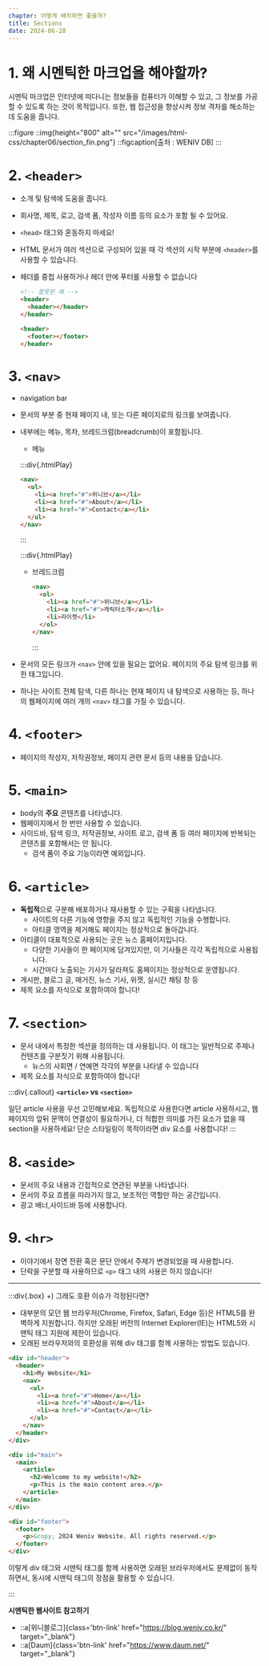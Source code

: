 ```yaml
---
chapter: 어떻게 배치하면 좋을까?
title: Sections
date: 2024-06-28
---
```


# 1. 왜 시멘틱한 마크업을 해야할까?

시멘틱 마크업은 인터넷에 떠다니는 정보들을 컴퓨터가 이해할 수 있고, 그 정보를 가공할 수 있도록 하는 것이 목적입니다. 또한, 웹 접근성을 향상시켜 정보 격차를 해소하는 데 도움을 줍니다.

:::figure
::img{height="800" alt="" src="/images/html-css/chapter06/section_fin.png"}
::figcaption[출처 : WENIV DB]
:::

# 2. `<header>`

- 소개 및 탐색에 도움을 줍니다.
- 회사명, 제목, 로고, 검색 폼, 작성자 이름 등의 요소가 포함 될 수 있어요.
- `<head>` 태그와 혼동하지 마세요!
- HTML 문서가 여러 섹션으로 구성되어 있을 때 각 섹션의 시작 부분에 `<header>`를 사용할 수 있습니다.
- 헤더를 중첩 사용하거나 헤더 안에 푸터를 사용할 수 없습니다

  ```html
  <!-- 잘못된 예 -->
  <header>
    <header></header>
  </header>

  <header>
    <footer></footer>
  </header>
  ```

# 3. `<nav>`

- navigation bar
- 문서의 부분 중 현재 페이지 내, 또는 다른 페이지로의 링크를 보여줍니다.
- 내부에는 메뉴, 목차, 브레드크럼(breadcrumb)이 포함됩니다.

  - 메뉴

  :::div{.htmlPlay}

  ```html
  <nav>
    <ul>
      <li><a href="#">위니브</a></li>
      <li><a href="#">About</a></li>
      <li><a href="#">Contact</a></li>
    </ul>
  </nav>
  ```

  :::

  :::div{.htmlPlay}

  - 브레드크럼
    ```html
    <nav>
      <ol>
        <li><a href="#">위니브</a></li>
        <li><a href="#">캐릭터소개</a></li>
        <li>라이캣</li>
      </ol>
    </nav>
    ```
    :::

- 문서의 모든 링크가 `<nav>` 안에 있을 필요는 없어요. 페이지의 주요 탐색 링크를 위한 태그입니다.
- 하나는 사이트 전체 탐색, 다른 하나는 현재 페이지 내 탐색으로 사용하는 등, 하나의 웹페이지에 여러 개의 `<nav>` 태그를 가질 수 있습니다.

# 4. `<footer>`

- 페이지의 작성자, 저작권정보, 페이지 관련 문서 등의 내용을 담습니다.

# 5. `<main>`

- body의 **주요** 콘텐츠를 나타냅니다.
- 웹페이지에서 한 번만 사용할 수 있습니다.
- 사이드바, 탐색 링크, 저작권정보, 사이트 로고, 검색 폼 등 여러 페이지에 반복되는 콘텐츠를 포함해서는 안 됩니다.
  - 검색 폼이 주요 기능이라면 예외입니다.

# 6. `<article>`

- **독립적**으로 구분해 배포하거나 재사용할 수 있는 구획을 나타냅니다.
  - 사이트의 다른 기능에 영향을 주지 않고 독립적인 기능을 수행합니다.
  - 아티클 영역을 제거해도 페이지는 정상적으로 돌아갑니다.
- 아티클이 대표적으로 사용되는 곳은 뉴스 홈페이지입니다.
  - 다양한 기사들이 한 페이지에 담겨있지만, 이 기사들은 각각 독립적으로 사용됩니다.
  - 시간마다 노출되는 기사가 달라져도 홈페이지는 정상적으로 운영됩니다.
- 게시판, 블로그 글, 매거진, 뉴스 기사, 위젯, 실시간 채팅 창 등
- 제목 요소를 자식으로 포함하여야 합니다!

# 7. `<section>`

- 문서 내에서 특정한 섹션을 정의하는 데 사용됩니다. 이 태그는 일반적으로 주제나 컨텐츠를 구분짓기 위해 사용됩니다.
  - 뉴스의 사회면 / 연예면 각각의 부분을 나타낼 수 있습니다
- 제목 요소를 자식으로 포함하여야 합니다!

:::div{.callout}
**`<article>` vs `<section>`**

일단 article 사용을 우선 고민해보세요. 독립적으로 사용한다면 article 사용하시고,
웹페이지의 앞뒤 문맥이 연결성이 필요하거나, 더 적합한 의미를 가진 요소가 없을 때 section을 사용하세요!
단순 스타일링이 목적이라면 div 요소를 사용합니다!
:::

# 8. `<aside>`

- 문서의 주요 내용과 간접적으로 연관된 부분을 나타냅니다.
- 문서의 주요 흐름을 따라가지 않고, 보조적인 역할만 하는 공간입니다.
- 광고 배너,사이드바 등에 사용합니다.

# 9. `<hr>`

- 이야기에서 장면 전환 혹은 문단 안에서 주제가 변경되었을 때 사용합니다.
- 단락을 구분할 때 사용하므로 `<p>` 태그 내의 사용은 하지 않습니다!

---

:::div{.box}
+) 그래도 호환 이슈가 걱정된다면?

- 대부분의 모던 웹 브라우저(Chrome, Firefox, Safari, Edge 등)은 HTML5를 완벽하게 지원합니다.
  하지만 오래된 버전의 Internet Explorer(IE)는 HTML5와 시맨틱 태그 지원에 제한이 있습니다.
- 오래된 브라우저와의 호환성을 위해 div 태그를 함께 사용하는 방법도 있습니다.

```html
<div id="header">
  <header>
    <h1>My Website</h1>
    <nav>
      <ul>
        <li><a href="#">Home</a></li>
        <li><a href="#">About</a></li>
        <li><a href="#">Contact</a></li>
      </ul>
    </nav>
  </header>
</div>

<div id="main">
  <main>
    <article>
      <h2>Welcome to my website!</h2>
      <p>This is the main content area.</p>
    </article>
  </main>
</div>

<div id="footer">
  <footer>
    <p>&copy; 2024 Weniv Website. All rights reserved.</p>
  </footer>
</div>
```

이렇게 div 태그와 시맨틱 태그를 함께 사용하면 오래된 브라우저에서도 문제없이 동작하면서, 동시에 시맨틱 태그의 장점을 활용할 수 있습니다.

:::

**시멘틱한 웹사이트 참고하기**

- ::a[위니블로그]{class='btn-link' href="https://blog.weniv.co.kr/" target="\_blank"}
- ::a[Daum]{class='btn-link' href="https://www.daum.net/" target="\_blank"}
